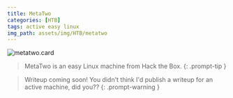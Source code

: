 ```yaml
---
title: MetaTwo
categories: [HTB]
tags: active easy linux
img_path: assets/img/HTB/metatwo
---
```


![metatwo.card](MetaTwo.png)

> MetaTwo is an easy Linux machine from Hack the Box. 
{: .prompt-tip }

> Writeup coming soon! You didn't think I'd publish a writeup for an active machine, did you??
{: .prompt-warning }